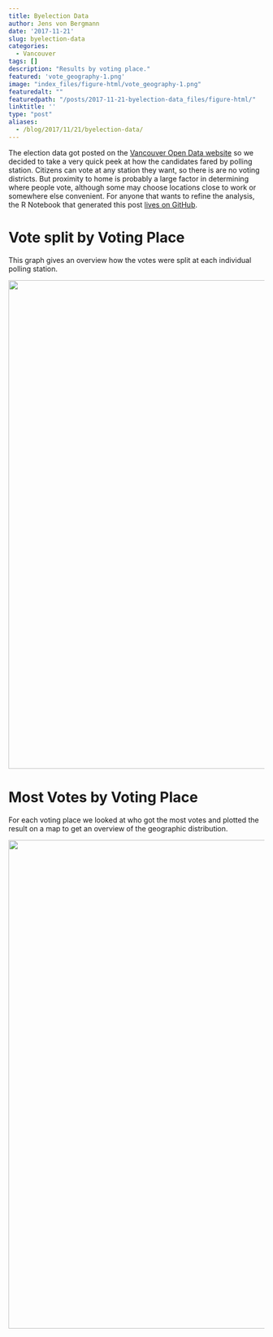 ```yaml
---
title: Byelection Data
author: Jens von Bergmann
date: '2017-11-21'
slug: byelection-data
categories:
  - Vancouver
tags: []
description: "Results by voting place."
featured: 'vote_geography-1.png'
image: "index_files/figure-html/vote_geography-1.png"
featuredalt: ""
featuredpath: "/posts/2017-11-21-byelection-data_files/figure-html/"
linktitle: ''
type: "post"
aliases:
  - /blog/2017/11/21/byelection-data/
---
```








The election data got posted on the [Vancouver Open Data website](http://data.vancouver.ca/datacatalogue/municipalElectionResults.htm) so we decided to take a very quick peek at how the candidates fared by polling station. Citizens can vote at any station they want, so there is are no voting districts. But proximity to home is probably a large factor in determining where people vote, although some may choose locations close to work or somewhere else convenient. For anyone that wants to refine the analysis, the R Notebook that generated this post [lives on GitHub](https://github.com/mountainMath/doodles/blob/master/content/posts/2017-11-21-byelection-data.Rmarkdown).






# Vote split by Voting Place
This graph gives an overview how the votes were split at each individual polling station.

<img src="index_files/figure-html/unnamed-chunk-4-1.png" width="960" />

# Most Votes by Voting Place
For each voting place we looked at who got the most votes and plotted the result on a map to get an overview of the geographic distribution.



<img src="index_files/figure-html/vote_geography-1.png" width="960" />
